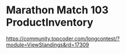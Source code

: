 # Marathon Match 103 ProductInventory

https://community.topcoder.com/longcontest/?module=ViewStandings&rd=17309
